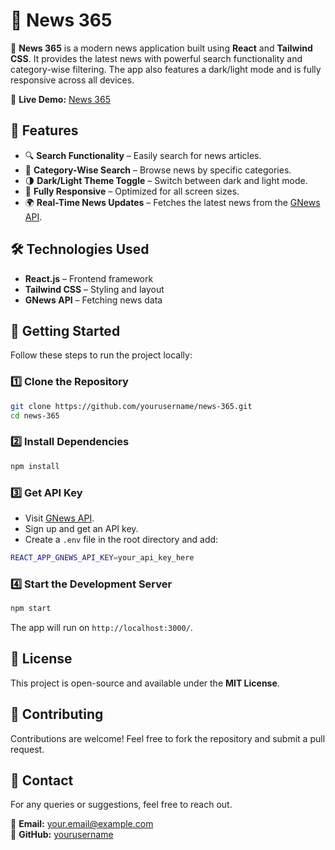 # 📢 News 365

🚀 **News 365** is a modern news application built using **React** and **Tailwind CSS**. It provides the latest news with powerful search functionality and category-wise filtering. The app also features a dark/light mode and is fully responsive across all devices.

🔗 **Live Demo:** [News 365](https://news-365.netlify.app/)

## 📌 Features

- 🔍 **Search Functionality** – Easily search for news articles.
- 📂 **Category-Wise Search** – Browse news by specific categories.
- 🌗 **Dark/Light Theme Toggle** – Switch between dark and light mode.
- 📱 **Fully Responsive** – Optimized for all screen sizes.
- 🌍 **Real-Time News Updates** – Fetches the latest news from the [GNews API](https://gnews.io/).

## 🛠️ Technologies Used

- **React.js** – Frontend framework
- **Tailwind CSS** – Styling and layout
- **GNews API** – Fetching news data

## 🚀 Getting Started

Follow these steps to run the project locally:

### 1️⃣ Clone the Repository
```sh
git clone https://github.com/yourusername/news-365.git
cd news-365
```

### 2️⃣ Install Dependencies
```sh
npm install
```

### 3️⃣ Get API Key
- Visit [GNews API](https://gnews.io/).
- Sign up and get an API key.
- Create a `.env` file in the root directory and add:
```sh
REACT_APP_GNEWS_API_KEY=your_api_key_here
```

### 4️⃣ Start the Development Server
```sh
npm start
```
The app will run on `http://localhost:3000/`.

## 📜 License
This project is open-source and available under the **MIT License**.

## 🤝 Contributing
Contributions are welcome! Feel free to fork the repository and submit a pull request.

## 📩 Contact
For any queries or suggestions, feel free to reach out.

📧 **Email:** your.email@example.com  
🐙 **GitHub:** [yourusername](https://github.com/yourusername)
